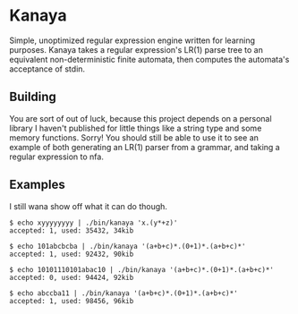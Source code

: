 # Kanaya
Simple, unoptimized regular expression engine written for learning purposes. Kanaya takes a regular expression's LR(1) parse tree to an equivalent non-deterministic finite automata, then computes the automata's acceptance of stdin.

## Building
You are sort of out of luck, because this project depends on a personal library I haven't published for little things like a string type and some memory functions. Sorry! You should still be able to use it to see an example of both generating an LR(1) parser from a grammar, and taking a regular expression to nfa. 

## Examples
I still wana show off what it can do though.

```
$ echo xyyyyyyyy | ./bin/kanaya 'x.(y*+z)'
accepted: 1, used: 35432, 34kib
```
```
$ echo 101abcbcba | ./bin/kanaya '(a+b+c)*.(0+1)*.(a+b+c)*'
accepted: 1, used: 92432, 90kib
```
```
$ echo 10101110101abac10 | ./bin/kanaya '(a+b+c)*.(0+1)*.(a+b+c)*'
accepted: 0, used: 94424, 92kib
```
```
$ echo abccba11 | ./bin/kanaya '(a+b+c)*.(0+1)*.(a+b+c)*'
accepted: 1, used: 98456, 96kib
```
